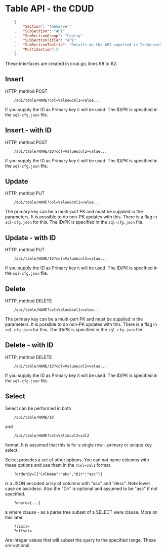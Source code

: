 Table API - the CDUD
====================
``` JSON
	{
		"Section": "TabServer"
	,	"SubSection": "API"
	,	"SubSectionGroup": "Config"
	,	"SubSectionTitle": "API"
	,	"SubSectionTooltip": "Details on the API suported in TabServer2"
	, 	"MultiSection":2
	}
```



These interfaces are created in crud.go, lines 68 to 82.

## Insert

HTTP, method POST

``` green-bar
	/api/table/NAME?col=Value&col2=value...
```

If you supply the ID as Primary key it will be used.
The ID/PK is specified in the `sql-cfg.json` file.

## Insert - with ID

HTTP, method POST

``` green-bar
	/api/table/NAME/ID?col=Value&col2=value...
```

If you supply the ID as Primary key it will be used.
The ID/PK is specified in the `sql-cfg.json` file.

## Update

HTTP, method PUT

``` green-bar
	/api/table/NAME?col=Value&col2=value...
```

The primary key can be a multi-part PK and must be supplied 
in the parameters.   It is possible to do non-PK updates with
this.  There is a flag in `sql-cfg.json` for this.
The ID/PK is specified in the `sql-cfg.json` file.

## Update - with ID

HTTP, method PUT

``` green-bar
	/api/table/NAME/ID?col=Value&col2=value...
```

If you supply the ID as Primary key it will be used.
The ID/PK is specified in the `sql-cfg.json` file.


## Delete

HTTP, method DELETE

``` green-bar
	/api/table/NAME?col=Value&col2=value...
```

The primary key can be a multi-part PK and must be supplied 
in the parameters.   It is possible to do non-PK updates with
this.  There is a flag in `sql-cfg.json` for this.
The ID/PK is specified in the `sql-cfg.json` file.

## Delete - with ID

HTTP, method DELETE

``` green-bar
	/api/table/NAME/ID?col=Value&col2=value...
```

If you supply the ID as Primary key it will be used.
The ID/PK is specified in the `sql-cfg.json` file.

## Select 

Select can be performed in both

``` green-bar
	/api/table/NAME/ID
```

and 

``` green-bar
	/api/table/NAME?col=Val1&col2=val2
```

format.   It is assumed that this is for a single row - primary or
unique key select.

Select provides a set of other options.  You can not name columns
with these options and use them in the `?col=val1` format.

``` green-bar
	?orderBy=[{"ColName":"abc","Dir":"asc"}]
```

is a JSON encoded array of columns with "asc" and "desc".
Note lower case on asc/desc.  Also the "Dir" is optional
and assumed to be "asc" if not specified.

``` green-bar
	?where={...}
```

a where clause - as a parse tree subset of a SELECT were
clause.  More on this later.

``` green-bar
	?limit=
	?offset=
```

Are integer values that will subset the query to the
specified range.  These are optional.




